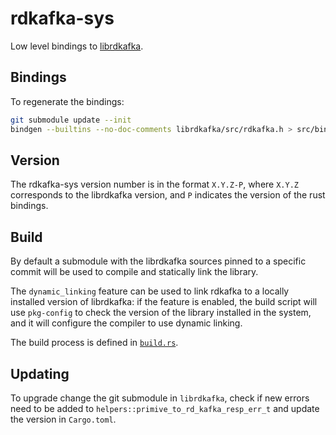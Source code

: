 # rdkafka-sys

Low level bindings to [librdkafka](https://github.com/edenhill/librdkafka).

## Bindings

To regenerate the bindings:

``` bash
git submodule update --init
bindgen --builtins --no-doc-comments librdkafka/src/rdkafka.h > src/bindings/{platform}.rs
```

## Version

The rdkafka-sys version number is in the format `X.Y.Z-P`, where `X.Y.Z`
corresponds to the librdkafka version, and `P` indicates the version of the
rust bindings.

## Build

By default a submodule with the librdkafka sources pinned to a specific commit will
be used to compile and statically link the library.

The `dynamic_linking` feature can be used to link rdkafka to a locally installed
version of librdkafka: if the feature is enabled, the build script will use `pkg-config`
to check the version of the library installed in the system, and it will configure the
compiler to use dynamic linking.

The build process is defined in [`build.rs`].

[`build.rs`]: https://github.com/fede1024/rust-rdkafka/blob/master/rdkafka-sys/build.rs

## Updating

To upgrade change the git submodule in `librdkafka`, check if new errors
need to be added to `helpers::primive_to_rd_kafka_resp_err_t` and update
the version in `Cargo.toml`.
